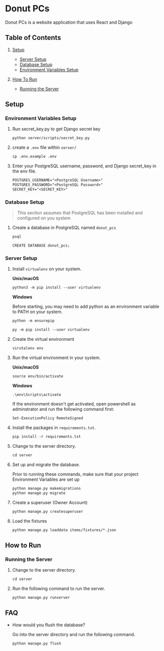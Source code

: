 # Donut PCs

Donut PCs is a website application that uses React and Django

## Table of Contents

1. [Setup](#setup)

   - [Server Setup](#server-setup)
   - [Database Setup](#database-setup)
   - [Environment Variables Setup](#environment-variables-setup)

2. [How To Run](#how-to-run)

   - [Running the Server](#running-the-server)

## Setup

### Environment Variables Setup

1. Run secret_key.py to get Django secret key

   ```txt
   python server/scripts/secret_key.py
   ```

2. create a `.env` file within `server/`

   ```txt
   cp .env.example .env
   ```

3. Enter your PostgreSQL username, password, and Django secret_key in the env file.

   ```txt
   POSTGRES_USERNAME="<PostgreSQL Username>"
   POSTGRES_PASSWORD="<PostgreSQL Password>"
   SECRET_KEY="<SECRET_KEY>"
   ```

### Database Setup

> This section assumes that PostgreSQL has been installed and configured on you system

1. Create a database in PostgreSQL named `donut_pcs`

   ```txt
   psql
   ```

   ```txt
   CREATE DATABASE donut_pcs;
   ```

### Server Setup

1. Install `virtualenv` on your system.

   **Unix/macOS**

   ```txt
   python3 -m pip install --user virtualenv
   ```

   **Windows**

   Before starting, you may need to add python as an environment variable to PATH on your system.

   ```txt
   python -m ensurepip
   ```

   ```txt
   py -m pip install --user virtualenv
   ```

2. Create the virtual environment

   ```txt
   virutalenv env
   ```

3. Run the virtual environment in your system.

   **Unix/macOS**

   ```txt
   source env/bin/activate
   ```

   **Windows**

   ```txt
   .\env\Scripts\activate
   ```

   If the environment doesn't get activated, open powershell as adminstrator and run the following command first:

   ```txt
   Set-ExecutionPolicy RemoteSigned
   ```

4. Install the packages in `requirements.txt`.

   ```txt
   pip install -r requirements.txt
   ```

5. Change to the server directory.

   ```txt
   cd server
   ```

6. Set up and migrate the database.

   Prior to running these commands, make sure that your project Environment Variables are set up

   ```txt
   python manage.py makemigrations
   python manage.py migrate
   ```

7. Create a superuser (Owner Account)

   ```txt
   python manage.py createsuperuser
   ```

8. Load the fixtures

   ```txt
   python manage.py loaddata items/fixtures/*.json
   ```

## How to Run

### Running the Server

1. Change to the server directory.

   ```txt
   cd server
   ```

2. Run the following command to run the server.

   ```txt
   python manage.py runserver
   ```

## FAQ

- How would you flush the database?

  Go into the server directory and run the following command.

  ```txt
  python manage.py flush
  ```
